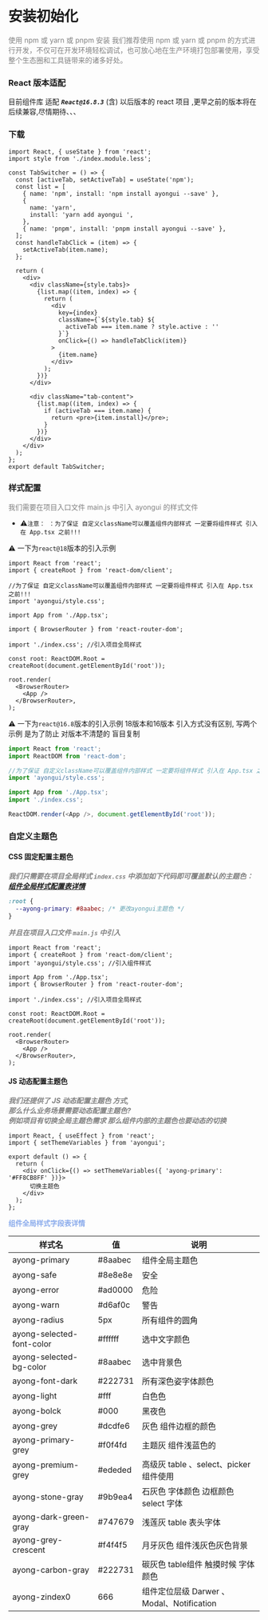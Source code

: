 # 安装初始化

<span style="color: #808080;">使用 npm 或 yarn 或 pnpm 安装
我们推荐使用 npm 或 yarn 或 pnpm
的方式进行开发，不仅可在开发环境轻松调试，也可放心地在生产环境打包部署使用，享受整个生态圈和工具链带来的诸多好处。</span>

### React 版本适配

目前组件库 适配 **_`React@16.8.3`_** (含) 以后版本的 react 项目 ,更早之前的版本将在后续兼容,尽情期待、、、

### 下载

[//]: # "#### npm"
[//]: #
[//]: # "```clickhouse"
[//]: # "      npm install ayongui --save"
[//]: # "```"
[//]: # "#### yarn"
[//]: #
[//]: # "```clickhouse"
[//]: # "      yarn add ayongui  "
[//]: # "```"
[//]: # "#### pnpm"
[//]: #
[//]: # "```clickhouse"
[//]: # "      pnpm install ayongui --save"
[//]: # "```"

```tsx hideCode=true inline=true
import React, { useState } from 'react';
import style from './index.module.less';

const TabSwitcher = () => {
  const [activeTab, setActiveTab] = useState('npm');
  const list = [
    { name: 'npm', install: 'npm install ayongui --save' },
    {
      name: 'yarn',
      install: 'yarn add ayongui ',
    },
    { name: 'pnpm', install: 'pnpm install ayongui --save' },
  ];
  const handleTabClick = (item) => {
    setActiveTab(item.name);
  };

  return (
    <div>
      <div className={style.tabs}>
        {list.map((item, index) => {
          return (
            <div
              key={index}
              className={`${style.tab} ${
                activeTab === item.name ? style.active : ''
              }`}
              onClick={() => handleTabClick(item)}
            >
              {item.name}
            </div>
          );
        })}
      </div>

      <div className="tab-content">
        {list.map((item, index) => {
          if (activeTab === item.name) {
            return <pre>{item.install}</pre>;
          }
        })}
      </div>
    </div>
  );
};
export default TabSwitcher;
```

### 样式配置

<span style="color: #808080;">我们需要在项目入口文件 main.js 中引入 ayongui 的样式文件</span>

- ⚠️`注意： ：为了保证 自定义className可以覆盖组件内部样式
一定要将组件样式 引入在 App.tsx 之前!!!`

⚠️ 一下为`react@18`版本的引入示例

```tsx | pure
import React from 'react';
import { createRoot } from 'react-dom/client';

//为了保证 自定义className可以覆盖组件内部样式 一定要将组件样式 引入在 App.tsx 之前!!!
import 'ayongui/style.css'; 

import App from './App.tsx';

import { BrowserRouter } from 'react-router-dom';

import './index.css'; //引入项目全局样式

const root: ReactDOM.Root = createRoot(document.getElementById('root'));

root.render(
  <BrowserRouter>
    <App />
  </BrowserRouter>,
);
```

⚠️ 一下为`react@16.8`版本的引入示例 
18版本和16版本 引入方式没有区别, 写两个示例 是为了防止 对版本不清楚的 盲目复制

```ts
import React from 'react';
import ReactDOM from 'react-dom';

//为了保证 自定义className可以覆盖组件内部样式 一定要将组件样式 引入在 App.tsx 之前!!!
import 'ayongui/style.css'; 

import App from './App.tsx';
import './index.css';

ReactDOM.render(<App />, document.getElementById('root'));
```

### 自定义主题色

#### CSS 固定配置主题色

**_<span style="color: #808080;">我们只需要在项目全局样式 `index.css`
中添加如下代码即可覆盖默认的主题色：</span> [组件全局样式配置表详情](#ayonUIcss)_**

```css | pure
:root {
  --ayong-primary: #8aabec; /* 更改ayongui主题色 */
}
```

**_<span style="color: #808080;">并且在项目入口文件 `main.js` 中引入</span>_**

```tsx | pure
import React from 'react';
import { createRoot } from 'react-dom/client';
import 'ayongui/style.css'; //引入组件样式

import App from './App.tsx';
import { BrowserRouter } from 'react-router-dom';

import './index.css'; //引入项目全局样式

const root: ReactDOM.Root = createRoot(document.getElementById('root'));

root.render(
  <BrowserRouter>
    <App />
  </BrowserRouter>,
);
```

#### JS 动态配置主题色

**_<span style="color: #808080;">我们还提供了 JS 动态配置主题色 方式,</br>那么什么业务场景需要动态配置主题色?</br>
例如项目有切换全局主题色需求
那么组件内部的主题色也要动态的切换</span>_**

```tsx | pure
import React, { useEffect } from 'react';
import { setThemeVariables } from 'ayongui';

export default () => {
  return (
    <div onClick={() => setThemeVariables({ 'ayong-primary': '#FF8CB8FF' })}>
      切换主题色
    </div>
  );
};
```

<span id="ayonUIcss"  style="color:#8aabec;">**组件全局样式字段表详情**</span>

| 样式名                    | 值       | 说明                                        |
| ------------------------- | -------- | ------------------------------------------- |
| ayong-primary             | \#8aabec | 组件全局主题色                              |
| ayong-safe                | #8e8e8e  | 安全                                        |
| ayong-error               | #ad0000  | 危险                                        |
| ayong-warn                | #d6af0c  | 警告                                        |
| ayong-radius              | 5px      | 所有组件的圆角                              |
| ayong-selected-font-color | #ffffff  | 选中文字颜色                                |
| ayong-selected-bg-color   | #8aabec  | 选中背景色                                  |
| ayong-font-dark           | #222731  | 所有深色姿字体颜色                          |
| ayong-light               | #fff     | 白色色                                      |
| ayong-bolck               | #000     | 黑夜色                                      |
| ayong-grey                | #dcdfe6  | 灰色 组件边框的颜色                         |
| ayong-primary-grey        | #f0f4fd  | 主题灰 组件浅蓝色的                         |
| ayong-premium-grey        | #ededed  | 高级灰 table 、select、picker 组件使用      |
| ayong-stone-gray          | #9b9ea4  | 石灰色 字体颜色 边框颜色 select 字体        |
| ayong-dark-green-gray     | #747679  | 浅莲灰 table  表头字体                      |
| ayong-grey-crescent       | #f4f4f5  | 月牙灰色 组件浅灰色灰色背景                 |
| ayong-carbon-gray         | #222731  | 碳灰色  table组件  触摸时候 字体颜色        |
| ayong-zindex0             | 666      | 组件定位层级  Darwer  、Modal、Notification |
